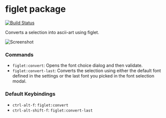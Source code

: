 # figlet package

[![Build Status](https://travis-ci.org/abe33/atom-figlet.svg?branch=master)](https://travis-ci.org/abe33/atom-figlet)

Converts a selection into ascii-art using figlet.

![Screenshot](https://raw.github.com/abe33/atom-figlet/master/screenshot.gif)

### Commands

* `figlet:convert`: Opens the font choice dialog and then validate.
* `figlet:convert-last`: Converts the selection using either the default font defined in the settings or the last font you picked in the font selection modal.

### Default Keybindings

* `ctrl-alt-f`: `figlet:convert`
* `ctrl-alt-shift-f`: `figlet:convert-last`
